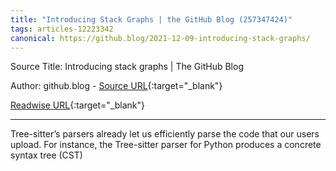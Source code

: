 ```yaml
---
title: "Introducing Stack Graphs | the GitHub Blog (257347424)"
tags: articles-12223342
canonical: https://github.blog/2021-12-09-introducing-stack-graphs/
---
```


Source Title: Introducing stack graphs | The GitHub Blog

Author: github.blog - [Source URL](https://github.blog/2021-12-09-introducing-stack-graphs/){:target="_blank"}

[Readwise URL](https://readwise.io/open/257347424){:target="_blank"}

---

Tree-sitter’s parsers already let us efficiently parse the code that our users upload. For instance, the Tree-sitter parser for Python produces a concrete syntax tree (CST)
